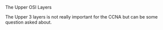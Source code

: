 The Upper OSI Layers

The Upper 3 layers is not really important for the CCNA but can be some question asked about.


